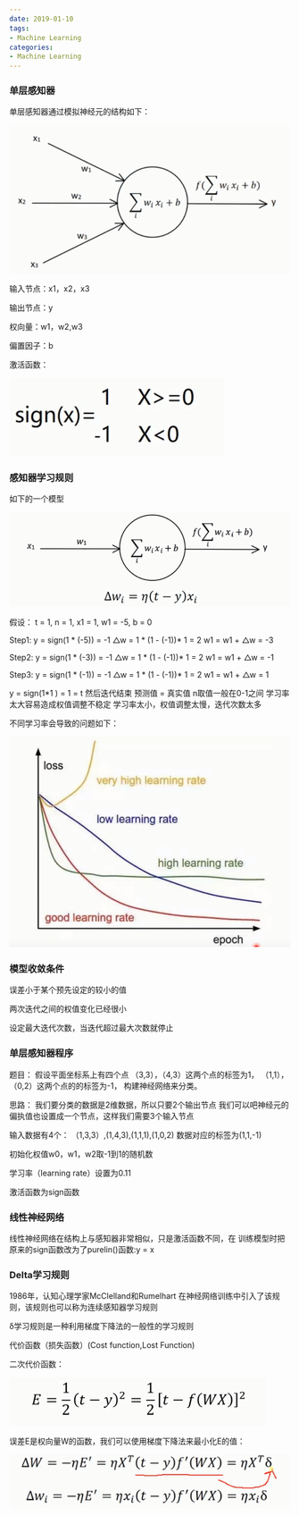 ```yaml
---
date: 2019-01-10
tags:
- Machine Learning
categories:
- Machine Learning
---
```

### 单层感知器

单层感知器通过模拟神经元的结构如下：

![image](https://github.com/jccjd/Coursera-Machine-Learning/blob/master/week-4/image/神经网络1.PNG?raw=true)


输入节点：x1，x2，x3

输出节点：y

权向量：w1，w2,w3

偏置因子：b

激活函数：

![image](https://github.com/jccjd/Coursera-Machine-Learning/blob/master/week-4/image/神经网络2.PNG?raw=true)


### 感知器学习规则
如下的一个模型

![image](https://github.com/jccjd/Coursera-Machine-Learning/blob/master/week-4/image/神经网络3.PNG?raw=true)

假设：
    t = 1, n = 1, x1 = 1, w1 = -5, b = 0

Step1:
    y = sign(1 * (-5)) = -1
    △w = 1 * (1 - (-1))* 1 = 2
    w1 = w1 + △w = -3

Step2:
    y = sign(1 * (-3)) = -1
    △w = 1 * (1 - (-1))* 1 = 2
    w1 = w1 + △w = -1

Step3:
    y = sign(1 * (-1)) = -1
    △w = 1 * (1 - (-1))* 1 = 2
    w1 = w1 + △w = 1

y = sign(1*1 ) = 1 = t
然后迭代结束 预测值 = 真实值
    n取值一般在0-1之间
    学习率太大容易造成权值调整不稳定
    学习率太小，权值调整太慢，迭代次数太多

不同学习率会导致的问题如下：

![image](https://github.com/jccjd/Coursera-Machine-Learning/blob/master/week-4/image/神经网络4.PNG?raw=true)

### 模型收敛条件
误差小于某个预先设定的较小的值

两次迭代之间的权值变化已经很小

设定最大迭代次数，当迭代超过最大次数就停止

### 单层感知器程序
题目：
    假设平面坐标系上有四个点
    （3,3），（4,3）这两个点的标签为1，
    （1,1），（0,2）这两个点的的标签为-1，
    构建神经网络来分类。  

思路：
    我们要分类的数据是2维数据，所以只要2个输出节点
    我们可以吧神经元的偏执值也设置成一个节点，这样我们需要3个输入节点

输入数据有4个：
    （1,3,3）,(1,4,3),(1,1,1),(1,0,2)
数据对应的标签为(1,1,-1)

初始化权值w0，w1，w2取-1到1的随机数

学习率（learning rate）设置为0.11

激活函数为sign函数

### 线性神经网络

线性神经网络在结构上与感知器非常相似，只是激活函数不同，在
训练模型时把原来的sign函数改为了purelin()函数:y = x

### Delta学习规则

1986年，认知心理学家McClelland和Rumelhart 在神经网络训练中引入了该规则，该规则也可以称为连续感知器学习规则

δ学习规则是一种利用梯度下降法的一般性的学习规则

代价函数（损失函数）(Cost function,Lost Function)

二次代价函数：

![image](https://github.com/jccjd/Coursera-Machine-Learning/blob/master/week-4/image/代价函数1.PNG?raw=true)

误差E是权向量W的函数，我们可以使用梯度下降法来最小化E的值：

![image](https://github.com/jccjd/Coursera-Machine-Learning/blob/master/week-4/image/代价函数2.PNG?raw=true)
